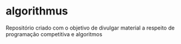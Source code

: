 # algorithmus
Repositório criado com o objetivo de divulgar material a respeito de programação competitiva e algoritmos
